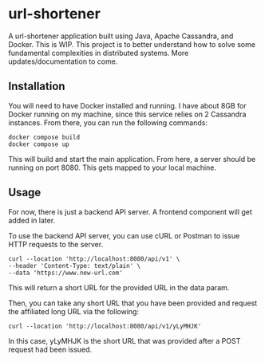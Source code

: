 # url-shortener

A url-shortener application built using Java, Apache Cassandra, and Docker.  This is WIP.  This project is to better understand how to solve some fundamental complexities in distributed systems.  More updates/documentation to come.

## Installation

You will need to have Docker installed and running.  I have about 8GB for Docker running on my machine, since this service relies on 2 Cassandra instances.  From there, you can run the following commands:

```
docker compose build
docker compose up
```

This will build and start the main application.  From here, a server should be running on port 8080.  This gets mapped to your local machine.

## Usage

For now, there is just a backend API server.  A frontend component will get added in later.

To use the backend API server, you can use cURL or Postman to issue HTTP requests to the server.

```
curl --location 'http://localhost:8080/api/v1' \
--header 'Content-Type: text/plain' \
--data 'https://www.new-url.com'
```

This will return a short URL for the provided URL in the data param.

Then, you can take any short URL that you have been provided and request the affiliated long URL via the following:

```
curl --location 'http://localhost:8080/api/v1/yLyMHJK'
```

In this case, yLyMHJK is the short URL that was provided after a POST request had been issued.